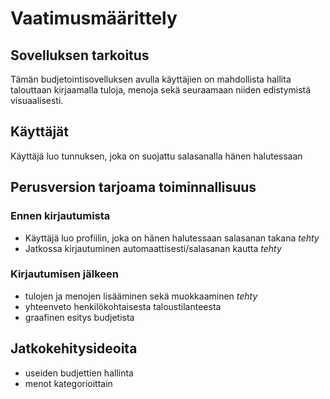 # Vaatimusmäärittely

## Sovelluksen tarkoitus

Tämän budjetointisovelluksen avulla käyttäjien on mahdollista hallita talouttaan kirjaamalla tuloja, menoja sekä seuraamaan niiden edistymistä visuaalisesti.

## Käyttäjät

Käyttäjä luo tunnuksen, joka on suojattu salasanalla hänen halutessaan

## Perusversion tarjoama toiminnallisuus

### Ennen kirjautumista

- Käyttäjä luo profiilin, joka on hänen halutessaan salasanan takana *tehty*
- Jatkossa kirjautuminen automaattisesti/salasanan kautta *tehty*

### Kirjautumisen jälkeen

- tulojen ja menojen lisääminen sekä muokkaaminen *tehty*
- yhteenveto henkilökohtaisesta taloustilanteesta
- graafinen esitys budjetista

## Jatkokehitysideoita

- useiden budjettien hallinta
- menot kategorioittain
